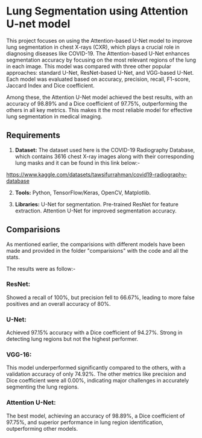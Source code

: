 # Lung Segmentation using Attention U-net model
This project focuses on using the Attention-based U-Net model to improve lung segmentation in chest X-rays (CXR), which plays a crucial role in diagnosing diseases like COVID-19. The Attention-based U-Net enhances segmentation accuracy by focusing on the most relevant regions of the lung in each image. This model was compared with three other popular approaches: standard U-Net, ResNet-based U-Net, and VGG-based U-Net. Each model was evaluated based on accuracy, precision, recall, F1-score, Jaccard Index and Dice coefficient.

Among these, the Attention U-Net model achieved the best results, with an accuracy of 98.89% and a Dice coefficient of 97.75%, outperforming the others in all key metrics. This makes it the most reliable model for effective lung segmentation in medical imaging.

## Requirements
1. **Dataset:** The dataset used here is the COVID-19 Radiography Database, which contains 3616 chest X-ray images along with their corresponding lung masks and it can be found in this link below:-

https://www.kaggle.com/datasets/tawsifurrahman/covid19-radiography-database

2. **Tools:** Python, TensorFlow/Keras, OpenCV, Matplotlib.

3. **Libraries:** U-Net for segmentation.
           Pre-trained ResNet for feature extraction.
          Attention U-Net for improved segmentation accuracy.


## Comparisions
As mentioned earlier, the comparisions with different models have been made and provided in the folder "comparisions" with the code and all the stats.

The results were as follow:-
### ResNet: 
Showed a recall of 100%, but precision fell to 66.67%, leading to more false positives and an overall accuracy of 80%.
### U-Net: 
Achieved 97.15% accuracy with a Dice coefficient of 94.27%. Strong in detecting lung regions but not the highest performer.
### VGG-16: 
This model underperformed significantly compared to the others, with a validation accuracy of only 74.92%. The other metrics like precision and Dice coefficient were all 0.00%, indicating major challenges in accurately segmenting the lung regions.
### Attention U-Net: 
The best model, achieving an accuracy of 98.89%, a Dice coefficient of 97.75%, and superior performance in lung region identification, outperforming other models.


